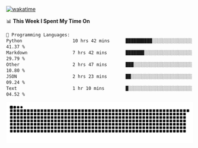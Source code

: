 [![wakatime](https://wakatime.com/badge/user/384f91c6-4eee-411f-8f3b-1b691f58a544.svg)](https://wakatime.com/@384f91c6-4eee-411f-8f3b-1b691f58a544)

<!--START_SECTION:waka-->
📊 **This Week I Spent My Time On** 

```text
💬 Programming Languages: 
Python                   10 hrs 42 mins      ██████████░░░░░░░░░░░░░░░   41.37 % 
Markdown                 7 hrs 42 mins       ███████░░░░░░░░░░░░░░░░░░   29.79 % 
Other                    2 hrs 47 mins       ███░░░░░░░░░░░░░░░░░░░░░░   10.80 % 
JSON                     2 hrs 23 mins       ██░░░░░░░░░░░░░░░░░░░░░░░   09.24 % 
Text                     1 hr 10 mins        █░░░░░░░░░░░░░░░░░░░░░░░░   04.52 % 
```


<!--END_SECTION:waka-->

<picture>
  <source media="(prefers-color-scheme: dark)" srcset="https://raw.githubusercontent.com/fuwx295/fuwx295/output/github-contribution-grid-snake-dark.svg">
  <source media="(prefers-color-scheme: light)" srcset="https://raw.githubusercontent.com/fuwx295/fuwx295/output/github-contribution-grid-snake.svg">
  <img alt="github contribution grid snake animation" src="https://raw.githubusercontent.com/fuwx295/fuwx295/output/github-contribution-grid-snake.svg">
</picture>
